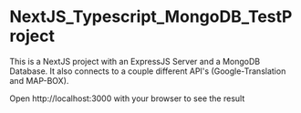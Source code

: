 # NextJS_Typescript_MongoDB_TestProject

This is a NextJS project with an ExpressJS Server and a MongoDB Database. It also connects to a couple different API's (Google-Translation and MAP-BOX).

Open http://localhost:3000 with your browser to see the result
